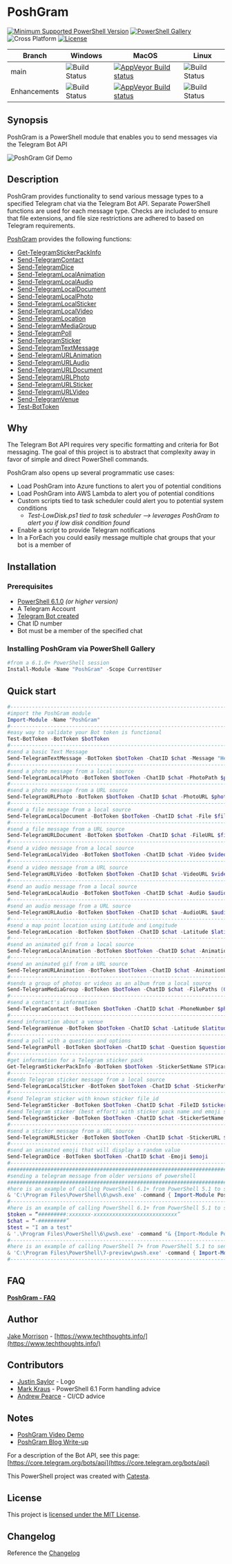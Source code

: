 # PoshGram

[![Minimum Supported PowerShell Version](https://img.shields.io/badge/PowerShell-6.1+-blue.svg)](https://github.com/PowerShell/PowerShell) [![PowerShell Gallery][psgallery-img]][psgallery-site] ![Cross Platform](https://img.shields.io/badge/platform-windows%20%7C%20macos%20%7C%20linux-lightgrey) [![License][license-badge]](LICENSE)

[psgallery-img]:   https://img.shields.io/powershellgallery/dt/PoshGram.svg
[psgallery-site]:  https://www.powershellgallery.com/packages/PoshGram
[psgallery-v1]:    https://www.powershellgallery.com/packages/PoshGram
[license-badge]:   https://img.shields.io/github/license/techthoughts2/PoshGram

Branch | Windows | MacOS | Linux
--- | --- | --- | --- |
main | ![Build Status](https://codebuild.us-west-2.amazonaws.com/badges?uuid=eyJlbmNyeXB0ZWREYXRhIjoiK2NkZ3hhMHpScFZocS9RME5rSDdkMUR0SHlTcXYrUHg4UHEzVE9HQ2czaHBDY2hVSTVraVpuRUFYdkNTUWhmNDN5eXd0Zzc5T3QwRlR0ZnhQbGpBOTBRPSIsIml2UGFyYW1ldGVyU3BlYyI6IlpBVmUvc3VtVWlhOUx4SVoiLCJtYXRlcmlhbFNldFNlcmlhbCI6MX0%3D&branch=main) | [![AppVeyor Build status](https://ci.appveyor.com/api/projects/status/f0l0iiqfq6tua4l1/branch/main?svg=true)](https://ci.appveyor.com/project/techthoughts2/poshgram/branch/main) | ![Build Status](https://codebuild.us-west-2.amazonaws.com/badges?uuid=eyJlbmNyeXB0ZWREYXRhIjoiNXZVVG9XUXhYUmZrSFk3dXI0RXlxSWNOY01pWlVYVEU5T3B2S2ZRQ2IvYjc1MUdoUUV1N1lYalZ4dWUyTTN4RldSb0t0NUFSc1IxaDZHT29DRlNzSzdFPSIsIml2UGFyYW1ldGVyU3BlYyI6ImlvemtJTDBjb3BmSVJkTG0iLCJtYXRlcmlhbFNldFNlcmlhbCI6MX0%3D&branch=main) |
Enhancements | ![Build Status](https://codebuild.us-west-2.amazonaws.com/badges?uuid=eyJlbmNyeXB0ZWREYXRhIjoiZFptMjNOYmk0SGQ0NW5GRE9pN1BPRS9INklCcmRzNnorZjEyQWZxVnJSSjU2djFRN2RST01yL0pvb1VMeXFIUDExVXNSWXgwa0pqcm10T0kyeEwyR1hrPSIsIml2UGFyYW1ldGVyU3BlYyI6ImxUUGh3SUw2RW51WWVrRWMiLCJtYXRlcmlhbFNldFNlcmlhbCI6MX0%3D&branch=Enhancements) | [![AppVeyor Build status](https://ci.appveyor.com/api/projects/status/f0l0iiqfq6tua4l1/branch/Enhancements?svg=true)](https://ci.appveyor.com/project/techthoughts2/poshgram/branch/Enhancements)| ![Build Status](https://codebuild.us-west-2.amazonaws.com/badges?uuid=eyJlbmNyeXB0ZWREYXRhIjoiZzNabUY5aFlQU05Hbzd5dnVrVWtaSkMyamZuYVRhNzB5dHJpQ3pNbDBwOG5HYWFFL082anBGVzZhRDYwaWhXbm5PK0lycldHYmE2bitwSTNwcWxpMEhVPSIsIml2UGFyYW1ldGVyU3BlYyI6Ik81V25ISzR1TCtybzFneTciLCJtYXRlcmlhbFNldFNlcmlhbCI6MX0%3D&branch=Enhancements) |

## Synopsis

PoshGram is a PowerShell module that enables you to send messages via the Telegram Bot API

![PoshGram Gif Demo](media/PoshGram.gif "PoshGram in action")

## Description

PoshGram provides functionality to send various message types to a specified Telegram chat via the Telegram Bot API. Separate PowerShell functions are used for each message type. Checks are included to ensure that file extensions, and file size restrictions are adhered to based on Telegram requirements.

[PoshGram](https://github.com/techthoughts2/PoshGram/blob/main/docs/PoshGram.md) provides the following functions:

* [Get-TelegramStickerPackInfo](https://github.com/techthoughts2/PoshGram/blob/main/docs/Get-TelegramStickerPackInfo.md)
* [Send-TelegramContact](https://github.com/techthoughts2/PoshGram/blob/main/docs/Send-TelegramContact.md)
* [Send-TelegramDice](https://github.com/techthoughts2/PoshGram/blob/main/docs/Send-TelegramDice.md)
* [Send-TelegramLocalAnimation](https://github.com/techthoughts2/PoshGram/blob/main/docs/Send-TelegramLocalAnimation.md)
* [Send-TelegramLocalAudio](https://github.com/techthoughts2/PoshGram/blob/main/docs/Send-TelegramLocalAudio.md)
* [Send-TelegramLocalDocument](https://github.com/techthoughts2/PoshGram/blob/main/docs/Send-TelegramLocalDocument.md)
* [Send-TelegramLocalPhoto](https://github.com/techthoughts2/PoshGram/blob/main/docs/Send-TelegramLocalPhoto.md)
* [Send-TelegramLocalSticker](https://github.com/techthoughts2/PoshGram/blob/main/docs/Send-TelegramLocalSticker.md)
* [Send-TelegramLocalVideo](https://github.com/techthoughts2/PoshGram/blob/main/docs/Send-TelegramLocalVideo.md)
* [Send-TelegramLocation](https://github.com/techthoughts2/PoshGram/blob/main/docs/Send-TelegramLocation.md)
* [Send-TelegramMediaGroup](https://github.com/techthoughts2/PoshGram/blob/main/docs/Send-TelegramMediaGroup.md)
* [Send-TelegramPoll](https://github.com/techthoughts2/PoshGram/blob/main/docs/Send-TelegramPoll.md)
* [Send-TelegramSticker](https://github.com/techthoughts2/PoshGram/blob/main/docs/Send-TelegramSticker.md)
* [Send-TelegramTextMessage](https://github.com/techthoughts2/PoshGram/blob/main/docs/Send-TelegramTextMessage.md)
* [Send-TelegramURLAnimation](https://github.com/techthoughts2/PoshGram/blob/main/docs/Send-TelegramURLAnimation.md)
* [Send-TelegramURLAudio](https://github.com/techthoughts2/PoshGram/blob/main/docs/Send-TelegramURLAudio.md)
* [Send-TelegramURLDocument](https://github.com/techthoughts2/PoshGram/blob/main/docs/Send-TelegramURLDocument.md)
* [Send-TelegramURLPhoto](https://github.com/techthoughts2/PoshGram/blob/main/docs/Send-TelegramURLPhoto.md)
* [Send-TelegramURLSticker](https://github.com/techthoughts2/PoshGram/blob/main/docs/Send-TelegramURLSticker.md)
* [Send-TelegramURLVideo](https://github.com/techthoughts2/PoshGram/blob/main/docs/Send-TelegramURLVideo.md)
* [Send-TelegramVenue](https://github.com/techthoughts2/PoshGram/blob/main/docs/Send-TelegramVenue.md)
* [Test-BotToken](https://github.com/techthoughts2/PoshGram/blob/main/docs/Test-BotToken.md)

## Why

The Telegram Bot API requires very specific formatting and criteria for Bot messaging. The goal of this project is to abstract that complexity away in favor of simple and direct PowerShell commands.

PoshGram also opens up several programmatic use cases:

* Load PoshGram into Azure functions to alert you of potential conditions
* Load PoshGram into AWS Lambda to alert you of potential conditions
* Custom scripts tied to task scheduler could alert you to potential system conditions
  * *Test-LowDisk.ps1 tied to task scheduler --> leverages PoshGram to alert you if low disk condition found*
* Enable a script to provide Telegram notifications
* In a ForEach you could easily message multiple chat groups that your bot is a member of

## Installation

### Prerequisites

* [PowerShell 6.1.0](https://github.com/PowerShell/PowerShell) *(or higher version)*
* A Telegram Account
* [Telegram Bot created](https://core.telegram.org/bots)
* Chat ID number
* Bot must be a member of the specified chat

### Installing PoshGram via PowerShell Gallery

```powershell
#from a 6.1.0+ PowerShell session
Install-Module -Name "PoshGram" -Scope CurrentUser
```

## Quick start

```powershell
#------------------------------------------------------------------------------------------------
#import the PoshGram module
Import-Module -Name "PoshGram"
#------------------------------------------------------------------------------------------------
#easy way to validate your Bot token is functional
Test-BotToken -BotToken $botToken
#------------------------------------------------------------------------------------------------
#send a basic Text Message
Send-TelegramTextMessage -BotToken $botToken -ChatID $chat -Message "Hello"
#------------------------------------------------------------------------------------------------
#send a photo message from a local source
Send-TelegramLocalPhoto -BotToken $botToken -ChatID $chat -PhotoPath $photo
#------------------------------------------------------------------------------------------------
#send a photo message from a URL source
Send-TelegramURLPhoto -BotToken $botToken -ChatID $chat -PhotoURL $photoURL
#------------------------------------------------------------------------------------------------
#send a file message from a local source
Send-TelegramLocalDocument -BotToken $botToken -ChatID $chat -File $file
#------------------------------------------------------------------------------------------------
#send a file message from a URL source
Send-TelegramURLDocument -BotToken $botToken -ChatID $chat -FileURL $fileURL
#------------------------------------------------------------------------------------------------
#send a video message from a local source
Send-TelegramLocalVideo -BotToken $botToken -ChatID $chat -Video $video
#------------------------------------------------------------------------------------------------
#send a video message from a URL source
Send-TelegramURLVideo -BotToken $botToken -ChatID $chat -VideoURL $videoURL
#------------------------------------------------------------------------------------------------
#send an audio message from a local source
Send-TelegramLocalAudio -BotToken $botToken -ChatID $chat -Audio $audio
#------------------------------------------------------------------------------------------------
#send an audio message from a URL source
Send-TelegramURLAudio -BotToken $botToken -ChatID $chat -AudioURL $audioURL
#------------------------------------------------------------------------------------------------
#send a map point location using Latitude and Longitude
Send-TelegramLocation -BotToken $botToken -ChatID $chat -Latitude $latitude -Longitude $longitude
#------------------------------------------------------------------------------------------------
#send an animated gif from a local source
Send-TelegramLocalAnimation -BotToken $botToken -ChatID $chat -AnimationPath $animation
#------------------------------------------------------------------------------------------------
#send an animated gif from a URL source
Send-TelegramURLAnimation -BotToken $botToken -ChatID $chat -AnimationURL $AnimationURL
#------------------------------------------------------------------------------------------------
#sends a group of photos or videos as an album from a local source
Send-TelegramMediaGroup -BotToken $botToken -ChatID $chat -FilePaths (Get-ChildItem C:\PhotoGroup | Select-Object -ExpandProperty FullName)
#------------------------------------------------------------------------------------------------
#send a contact's information
Send-TelegramContact -BotToken $botToken -ChatID $chat -PhoneNumber $phone -FirstName $firstName
#------------------------------------------------------------------------------------------------
#send information about a venue
Send-TelegramVenue -BotToken $botToken -ChatID $chat -Latitude $latitude -Longitude $longitude -Title $title -Address $address
#------------------------------------------------------------------------------------------------
#send a poll with a question and options
Send-TelegramPoll -BotToken $botToken -ChatID $chat -Question $question -Options $opt
#------------------------------------------------------------------------------------------------
#get information for a Telegram sticker pack
Get-TelegramStickerPackInfo -BotToken $botToken -StickerSetName STPicard
#------------------------------------------------------------------------------------------------
#sends Telegram sticker message from a local source
Send-TelegramLocalSticker -BotToken $botToken -ChatID $chat -StickerPath $sticker
#------------------------------------------------------------------------------------------------
#send Telegram sticker with known sticker file_id
Send-TelegramSticker -BotToken $botToken -ChatID $chat -FileID $sticker
#send Telegram sticker (best effort) with sticker pack name and emoji shortcode
Send-TelegramSticker -BotToken $botToken -ChatID $chat -StickerSetName STPicard -Shortcode ':slightly_smiling_face:'
#------------------------------------------------------------------------------------------------
#send a sticker message from a URL source
Send-TelegramURLSticker -BotToken $botToken -ChatID $chat -StickerURL $StickerURL
#------------------------------------------------------------------------------------------------
#send an animated emoji that will display a random value
Send-TelegramDice -BotToken $botToken -ChatID $chat -Emoji $emoji
#------------------------------------------------------------------------------------------------
###########################################################################
#sending a telegram message from older versions of powershell
###########################################################################
#here is an example of calling PowerShell 6.1+ from PowerShell 5.1 to send a Telegram message with PoshGram
& 'C:\Program Files\PowerShell\6\pwsh.exe' -command { Import-Module PoshGram;$token = '#########:xxxxxxx-xxxxxxxxxxxxxxxxxxxxxxxxxxx';$chat = '-nnnnnnnnn';Send-TelegramTextMessage -BotToken $token -ChatID $chat -Message "Test from 5.1 calling 6.1+ to send Telegram Message via PoshGram" }
#--------------------------------------------------------------------------
#here is an example of calling PowerShell 6.1+ from PowerShell 5.1 to send a Telegram message with PoshGram using dynamic variables in the message
$token = “#########:xxxxxxx-xxxxxxxxxxxxxxxxxxxxxxxxxxx”
$chat = “-#########”
$test = "I am a test"
& '.\Program Files\PowerShell\6\pwsh.exe' -command "& {Import-Module PoshGram;Send-TelegramTextMessage -BotToken $token -ChatID $chat -Message '$test';}"
#--------------------------------------------------------------------------
#here is an example of calling PowerShell 7+ from PowerShell 5.1 to send a Telegram message with PoshGram
& 'C:\Program Files\PowerShell\7-preview\pwsh.exe' -command { Import-Module PoshGram;$token = '#########:xxxxxxx-xxxxxxxxxxxxxxxxxxxxxxxxxxx';$chat = '-nnnnnnnnn';Send-TelegramTextMessage -BotToken $token -ChatID $chat -Message "Test from 5.1 calling 7+ to send Telegram Message via PoshGram" }
#--------------------------------------------------------------------------
```

## FAQ

**[PoshGram - FAQ](docs/PoshGram-FAQ.md)**

## Author

[Jake Morrison](https://twitter.com/JakeMorrison) - [https://www.techthoughts.info/](https://www.techthoughts.info/)

## Contributors

* [Justin Saylor](https://twitter.com/XJustinSaylorX) - Logo
* [Mark Kraus](https://twitter.com/markekraus) - PowerShell 6.1 Form handling advice
* [Andrew Pearce](https://twitter.com/austoonz) - CI/CD advice

## Notes

* [PoshGram Video Demo](https://youtu.be/OfyRVl7YThw)
* [PoshGram Blog Write-up](https://www.techthoughts.info/poshgram-powershell-module-for-telegram/)

For a description of the Bot API, see this page: [https://core.telegram.org/bots/api](https://core.telegram.org/bots/api)

This PowerShell project was created with [Catesta](https://github.com/techthoughts2/Catesta).

## License

This project is [licensed under the MIT License](LICENSE).

## Changelog

Reference the [Changelog](.github/CHANGELOG.md)
